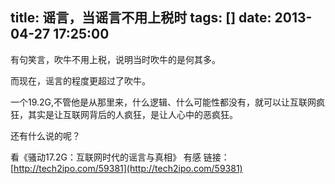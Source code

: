 title: 谣言，当谣言不用上税时
tags: []
date: 2013-04-27 17:25:00
---

有句笑言，吹牛不用上税，说明当时吹牛的是何其多。

而现在，谣言的程度更超过了吹牛。

一个19.2G,不管他是从那里来，什么逻辑、什么可能性都没有，就可以让互联网疯狂，其实是让互联网背后的人疯狂，是让人心中的恶疯狂。

还有什么说的呢？

看《骚动17.2G：互联网时代的谣言与真相》 有感
链接：
[http://tech2ipo.com/59381](http://tech2ipo.com/59381)